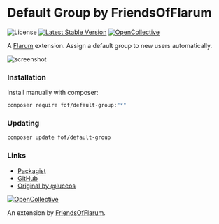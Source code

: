 # Default Group by FriendsOfFlarum

![License](https://img.shields.io/badge/license-MIT-blue.svg) [![Latest Stable Version](https://img.shields.io/packagist/v/fof/default-group.svg)](https://packagist.org/packages/fof/default-group) [![OpenCollective](https://img.shields.io/badge/opencollective-fof-blue.svg)](https://opencollective.com/fof/donate)

A [Flarum](http://flarum.org) extension. Assign a default group to new users automatically.

![screenshot](https://i.imgur.com/KrEPCC2.png)

### Installation

Install manually with composer:

```sh
composer require fof/default-group:"*"
```

### Updating

```sh
composer update fof/default-group
```

### Links

- [Packagist](https://packagist.org/packages/fof/default-group)
- [GitHub](https://github.com/FriendsOfFlarum/default-group)
- [Original by @luceos](https://discuss.flarum.org/d/849-hyn-default-group-assigning-default-group-to-new-users)

[![OpenCollective](https://img.shields.io/badge/donate-friendsofflarum-44AEE5?style=for-the-badge&logo=open-collective)](https://opencollective.com/fof/donate)

An extension by [FriendsOfFlarum](https://github.com/FriendsOfFlarum).
